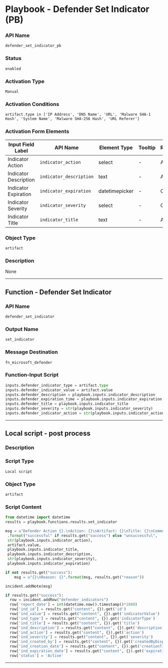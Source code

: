 <!--
    DO NOT MANUALLY EDIT THIS FILE
    THIS FILE IS AUTOMATICALLY GENERATED WITH resilient-sdk codegen
    Generated with resilient-sdk v50.0.131
-->

# Playbook - Defender Set Indicator (PB)

### API Name
`defender_set_indicator_pb`

### Status
`enabled`

### Activation Type
`Manual`

### Activation Conditions
`artifact.type in ['IP Address', 'DNS Name', 'URL', 'Malware SHA-1 Hash', 'System Name', 'Malware SHA-256 Hash', 'URL Referer']`

### Activation Form Elements
| Input Field Label | API Name | Element Type | Tooltip | Requirement |
| ----------------- | -------- | ------------ | ------- | ----------- |
| Indicator Action | `indicator_action` | select | - | Always |
| Indicator Description | `indicator_description` | text | - | Always |
| Indicator Expiration | `indicator_expiration` | datetimepicker | - | Optional |
| Indicator Severity | `indicator_severity` | select | - | Optional |
| Indicator Title | `indicator_title` | text | - | Always |

### Object Type
`artifact`

### Description
None


---
## Function - Defender Set Indicator

### API Name
`defender_set_indicator`

### Output Name
`set_indicator`

### Message Destination
`fn_microsoft_defender`

### Function-Input Script
```python
inputs.defender_indicator_type = artifact.type
inputs.defender_indicator_value = artifact.value
inputs.defender_description = playbook.inputs.indicator_description
inputs.defender_expiration_time = playbook.inputs.indicator_expiration
inputs.defender_title = playbook.inputs.indicator_title
inputs.defender_severity = str(playbook.inputs.indicator_severity)
inputs.defender_indicator_action = str(playbook.inputs.indicator_action)
```

---

## Local script - post process

### Description


### Script Type
`Local script`

### Object Type
`artifact`

### Script Content
```python
from datetime import datetime
results = playbook.functions.results.set_indicator

msg = u"Defender Action {}.\nAction: {}\nArtifact: {}\nTitle: {}\nComment: {}\nSeverity: {}\nExpiration: {}"\
 .format("successful" if results.get("success") else "unsuccessful",
 str(playbook.inputs.indicator_action),
 artifact.value,
 playbook.inputs.indicator_title,
 playbook.inputs.indicator_description,
 str(playbook.inputs.indicator_severity),
 playbook.inputs.indicator_expiration)

if not results.get("success"):
    msg = u"{}\nReason: {}".format(msg, results.get("reason"))

incident.addNote(msg)

if results.get("success"):
  row = incident.addRow("defender_indicators")
  row['report_date'] = int(datetime.now().timestamp()*1000)
  row['ind_id'] = results.get("content", {}).get('id')
  row['ind_value'] = results.get("content", {}).get('indicatorValue')
  row['ind_type'] = results.get("content", {}).get('indicatorType')
  row['ind_title'] = results.get("content", {}).get('title')
  row['ind_description'] = results.get("content", {}).get('description')
  row['ind_action'] = results.get("content", {}).get('action')
  row['ind_severity'] = results.get("content", {}).get('severity')
  row['ind_created_by'] = results.get("content", {}).get('createdByDisplayName')
  row['ind_creation_date'] = results.get("content", {}).get('creationTimeDateTimeUtc_ts')
  row['ind_expiration_date'] = results.get("content", {}).get('expirationTime_ts')
  row['status'] = 'Active'
```

---

